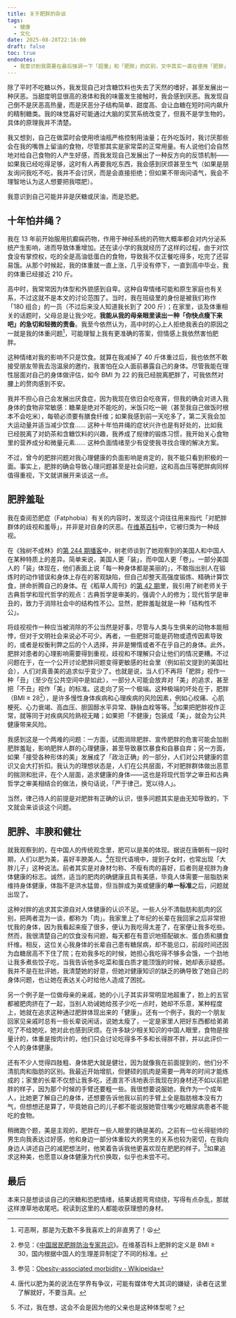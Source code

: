 ```yaml
---
title: 关于肥胖的杂谈
tags:
  - 健康
  - 文化
date: 2025-08-28T22:16:00
draft: false
toc: true
endnotes:
  - 我意识到我需要在最后强调一下「超重」和「肥胖」的区别，文中其实一直在使用「肥胖」这个词。在国内，超重是指 BMI≥24；肥胖是指 BMI≥28。BMI 是最简单的判断标准，但其实还有更准确的判断方法，关于这点读者可以自行查阅。
---
```


除了平时不吃糖以外，我发现自己对含糖饮料也失去了天然的嗜好，甚至发展出一种厌恶。当甜度明显很高的液体和我的味蕾发生接触时，我会感到厌恶。我发现自己倒不是厌恶高热量，而是厌恶分子结构简单、甜度高、会让血糖在短时间内飙升的精制糖类。我的味觉喜好可能通过大脑的奖赏系统改变了，但我不是学生物的，具体的原理我并不清楚。

我又想到，自己在做菜时会使用喷油瓶严格控制用油量；在外吃饭时，我讨厌那些会在我的嘴唇上留油的食物，尽管那其实是家常菜的正常用量。有人说他们会自然地对给自己食物的人产生好感，而我发现自己发展出了一种反方向的反馈机制——如果我已经吃得足够，这时有人再要我吃东西，我会感到厌烦甚至生气（如果是朋友询问我吃不吃，我并不会讨厌，而是会直接拒绝；但如果不带询问语气，我会不理智地认为这人想要把我喂肥）。

我意识到自己可能并非是厌糖或厌油，而是恐肥。<!--more-->

## 十年怕井绳？

我在 13 年前开始服用抗癫痫药物，作用于神经系统的药物大概率都会对内分泌系统产生影响，进而导致体重增加。还在读小学的我就经历了这样的过程，由于对饮食没有掌控权，吃的全是高油低蛋白的食物，导致我不仅正餐吃得多，吃完了还容易饿。从那个时候起，我的体重就一直上涨，几乎没有停下，一直到高中毕业，我的体重已经接近 210 斤。

高中时，我常常因为体型和外貌感到自卑。这种自卑情绪可能和原生家庭也有关系，不过这就不是本文的讨论范围了。当时，我在班级里的身份是被我们称作「180 组合」的一员（不过后来没人知道我长到了 200 斤）；在家里，谈及体重相关的话题时，父母总是让我少吃，**我能从我的母亲眼里读出一种「你快点瘦下来吧」的急切和轻微的责备**。我至今依然认为，高中时的心上人拒绝我表白的原因之一就是我的体重问题[^1]，可能理智上我有更准确的答案，但情感上我依然害怕肥胖。

这种情绪对我的影响不只是饮食。就算在我减掉了 40 斤体重过后，我也依然不敢接受朋友带我去泡温泉的邀约，我害怕在众人面前暴露自己的身体。尽管我能在理性层面对自己的身体做评估，如今 BMI 为 22 的我已经脱离肥胖了，可我依然对腰上的赘肉感到不安。

我并不担心自己会发展出厌食症，因为我现在依旧会吃夜宵，但我的确会对进入我身体的食物非常敏感：糖果是绝对不能吃的，米饭只吃一碗（甚至我自己做饭时根本不会吃米），每顿必须要有膳食纤维；如果我感到前一天吃多了，第二天我会加大运动量并适当减少饮食…… 这种十年怕井绳的症状兴许也是有好处的，比如我已经脱离了对奶茶和含糖饮料的兴趣，我养成了规律的锻炼习惯，我开始关心食物里的营养成分和微量元素…… 这种负面情绪至少有促使我寻找合理的解决方案。

不过，曾今的肥胖问题对我心理健康的负面影响是肯定的，我不能只看到积极的一面。事实上，肥胖的确会导致心理问题甚至是社会问题，这和高血压等肥胖病同样值得重视，下文就讲展开来谈这一点。

## 肥胖羞耻

我在查阅恐肥症（Fatphobia）有关的内容时，发现这个词往往用来指代「对肥胖群体的歧视和羞辱」，并非是对自身的厌恶。在[维基百科](https://en.wikipedia.org/wiki/Social_stigma_of_obesity)中，它被归类为一种歧视。

在《独树不成林》的[第 244 期播客](https://podcasts.apple.com/cn/podcast/%E7%8B%AC%E6%A0%91%E4%B8%8D%E6%88%90%E6%9E%97/id1711052890?i=1000722954007)中，树老师谈到了她观察到的美国人和中国人在某种特质上的差异。简单来说，美国人更「装」，而中国人更「卷」。一部分美国人的「装」体现在，他们表面上说「每一种身体都是美丽的」，不敢指出别人在锻炼时的动作错误和身体上存在的客观缺陷，但自己却整天高强度锻炼、精确计算饮食，拼命折腾自己的身体。在《稻草人周刊》的[第 42 期](/posts/weekly/42/#古典审美与现代审丑)里，我引用了树老师关于古典哲学和现代哲学的观点：古典哲学是审美的，强调个人的修为；现代哲学是审丑的，致力于消除社会中的结构性不公。显然，肥胖羞耻就是一种「结构性不公」。

将歧视视作一种应当被消除的不公当然是好事，尽管与人类与生俱来的动物本能相悖，但对于文明社会来说必不可少。再者，一些肥胖可能是药物或遗传因素导致的，或者是权衡利弊之后的个人选择，并非是懒惰或者不在乎自己的身体。此外，肥胖对患者的心理影响需要得到重视，歧视和不理解只会让他们的情况更糟。不过问题在于，在一个公开讨论肥胖问题变得更敏感的社会里（例如前文提到的美国社会），人们对真善美的追求似乎变少了。也就是说，当人们不再将「肥胖」视作一种「丑」（至少在公共空间中是如此），一部分人可能会放弃对「美」的追求，甚至把「不丑」视作「美」的标准。这走向了另一个极端。这种极端的坏处在于，肥胖（BMI ≥ 28[^4]），是许多慢性身体疾病和心理疾病的风险因素，例如心绞痛、心肌梗死、心力衰竭、高血压、胆固醇水平异常、静脉血栓等等。[^3]如果把肥胖视作正常，就等同于对疾病风险熟视无睹；如果把「不健康」包装成「美」，就会为公共健康带来风险。

我感到这是一个两难的问题：一方面，试图消除肥胖、宣传肥胖的危害可能会加剧肥胖羞耻，影响肥胖人群的心理健康，甚至导致暴饮暴食和自暴自弃；另一方面，如果「接受各种形体的美」发展成了「政治正确」的一部分，人们对公共健康的意识又会大打折扣。我认为的理想状态是，人们在公共层面，不对肥胖群体做出恶意的揣测和批评，在个人层面，追求健康的身体——这也是将现代哲学之审丑和古典哲学之审美相结合的做法，换句话说，「严于律己，宽以待人」。

当然，律己待人的前提是对肥胖有正确的认识，很多问题其实是由无知导致的，下文就会来谈谈这个问题。

## 肥胖、丰腴和健壮

就我观察到的，在中国人的传统观念里，肥可以是美的体现。据说在唐朝有一段时期，人们以肥为美，喜好丰腴美人。[^6]在现代语境中，提到子女时，也常出现「大胖儿子」这种说法。前者其实是对身材匀称、不瘦有肉的喜好，后者则是视胖为身体健康的标志。诚然，适当的肥肉的确健康且具有美感，毕竟人体需要一层脂肪来维持身体健康，体脂不是洪水猛兽，但当胖成为美或健康的**单一标准**之后，问题就出现了。

这种对胖的追求其实源自对人体健康的认识不足。一些人分不清脂肪和肌肉的区别，把两者混为一谈，都称为「肉」。我家里上了年纪的长辈在我回家之后非常担忧我的身体，因为我看起来瘦了很多，便认为我吃得太差了，在家便让我多吃些。然而，我很清楚自己的饮食没有问题，每天都在有意识地搭配碳水、蛋白质和膳食纤维。相反，这位关心我身体的长辈自己患有糖尿病，却不能忌口，前段时间还因为血糖居高不下住了院；在劝我多吃的时候，她担心我吃得不够多会饿，一个劲地让我多煮些饺子吃，当我告诉他多吃菜和蛋白质才能顶饿的时候，她却表示疑惑。我并不是在批评她，我清楚她的好意，但她对健康知识的缺乏的确导致了她自己的身体问题，也让她在表达关心时给他人造成了困扰。

另一个例子是一位做母亲的亲戚，她的小儿子其实非常明显地超重了，脸上的五官都被肥肉挤在了一起，当别人劝诫她给孩子少吃一点时，她却不乐意，某种程度上，她就在追求这种通过肥胖体现出来的「健康」。还有一个例子，我的一个朋友回家见亲戚时总有一些长辈说闲话，说她太瘦了，一定是家里人把好东西都给弟弟吃了不给她吃，她对此也感到厌烦。在许多缺少相关知识的中国人眼里，食物是按量计的，体重是按肉计的，他们只会讨论吃得多不多和长得胖不胖，并以此评价一个人的身体健康。

还有不少人觉得四肢粗、身体肥大就是健壮，因为就像我在前面提到的，他们分不清肌肉和脂肪的区别。我最近开始增肌，但健硕的肌肉是需要一两年的时间才能练成的；家里的长辈不仅想让我多吃，还直言不讳地表示我现在的身材还不如以前肥胖的样子，因为那个时候的手臂还要粗一些。我很想要说服她，我作为一个成年人，比她更了解自己的身体，还想要告诉他我以前的手臂上全是脂肪根本没有力气，但想想还是算了，毕竟她自己的儿子都不能说服她管住嘴少吃糖尿病患者不能吃的食物。

稍微跑个题，美是主观的，肥胖在一些人眼里的确是美的。之前有一位长得挺帅的男生向我表达过好感，他和身边一部分体重较大的男生的关系也较为密切，在我向身边人讲述自己的减肥想法时，他笑着告诉我他更喜欢现在肥肥的样子。[^5]如果追求这种美，也愿意以身体健康为代价换取，似乎也未尝不可。

## 最后

本来只是想谈谈自己的厌糖和恐肥情绪，结果话题弯弯绕绕，写得有点杂乱，那就这样潦草地收尾吧。祝读到这里的人都能收获理想的身材。

[^1]: 可恶啊，那是为无数不多我喜欢上的非直男了！😫

[^3]: 参见：[Obesity-associated morbidity - Wikipeida](https://en.wikipedia.org/wiki/Obesity-associated_morbidity)

[^4]: 参见：《[中国居民肥胖防治专家共识](https://www.schlandor.com/Upload/202209/20220905092005_9664.pdf)》。在维基百科上肥胖的定义是 BMI ≥ 30，国内根据中国人的生理差异制定了不同的标准。

[^5]: 不过，我在想，这会不会是因为他的父亲也是这种体型呢？

[^6]: 唐代以肥为美的说法在学界有争议，可能有媒体夸大其词的嫌疑，读者在这里了解就好，不要当真。
